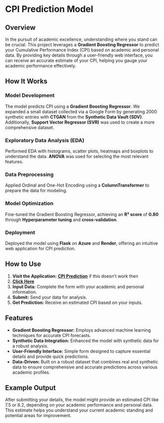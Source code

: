 # CPI Prediction Model

## Overview
In the pursuit of academic excellence, understanding where you stand can be crucial. This project leverages a **Gradient Boosting Regressor** to predict your Cumulative Performance Index (CPI) based on academic and personal data. By providing key details through a user-friendly web interface, you can receive an accurate estimate of your CPI, helping you gauge your academic performance effectively.

## How It Works

### Model Development
The model predicts CPI using a **Gradient Boosting Regressor**. We expanded a small dataset collected via a Google Form by generating 2000 synthetic entries with **CTGAN** from the **Synthetic Data Vault (SDV)**. Additionally, **Support Vector Regressor (SVR)** was used to create a more comprehensive dataset.

### Exploratory Data Analysis (EDA)
Performed EDA with histograms, scatter plots, heatmaps and boxplots to understand the data. **ANOVA** was used for selecting the most relevant features.

### Data Preprocessing
Applied Ordinal and One-Hot Encoding using a **ColumnTransformer** to prepare the data for modeling.

### Model Optimization
Fine-tuned the Gradient Boosting Regressor, achieving an **R² score** of **0.80** through **Hyperparameter tuning** and **cross-validation**.

### Deployment
Deployed the model using **Flask** on **Azure** and **Render**, offering an intuitive web application for CPI prediction.
 

## How to Use

1. **Visit the Application:** [**CPI Prediction**](cpi-predictor-g3brcfdcece8a3g4.southeastasia-01.azurewebsites.net) if this doesn't work then
2. [**Click Here**](https://cpi-predicition-2.onrender.com/)
3. **Input Data:** Complete the form with your academic and personal information.
4. **Submit:** Send your data for analysis.
5. **Get Prediction:** Receive an estimated CPI based on your inputs.

## Features

- **Gradient Boosting Regressor:** Employs advanced machine learning techniques for accurate CPI forecasts.
- **Synthetic Data Integration:** Enhanced the model with synthetic data for a robust analysis.
- **User-Friendly Interface:** Simple form designed to capture essential details and provide quick predictions.
- **Data-Driven:** Built on a robust dataset that combines real and synthetic data to ensure comprehensive and accurate predictions across various academic profiles.

## Example Output
After submitting your details, the model might provide an estimated CPI like 7.5 or 8.2, depending on your academic performance and personal data. This estimate helps you understand your current academic standing and potential areas for improvement.

